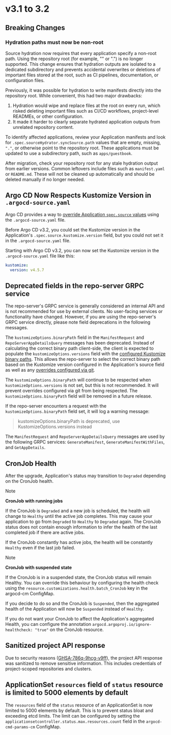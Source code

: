 # v3.1 to 3.2

## Breaking Changes

### Hydration paths must now be non-root

Source hydration now requires that every application specify a non-root path.
Using the repository root (for example, "" or ".") is no longer supported. This change ensures
that hydration outputs are isolated to a dedicated subdirectory and prevents accidental overwrites
or deletions of important files stored at the root, such as CI pipelines, documentation, or configuration files.

Previously, it was possible for hydration to write manifests directly into the repository root. While convenient, this had two major drawbacks:

1. Hydration would wipe and replace files at the root on every run, which risked deleting important files such as CI/CD workflows, project-level READMEs, or other configuration.
2. It made it harder to clearly separate hydrated application outputs from unrelated repository content.

To identify affected applications, review your Application manifests and look for `.spec.sourceHydrator.syncSource.path` values that are empty, missing,
`"."`, or otherwise point to the repository root. These applications must be updated to use a subdirectory path, such as `apps/guestbook`.

After migration, check your repository root for any stale hydration output from earlier versions.
Common leftovers include files such as `manifest.yaml` or `README.md`. These will not be cleaned up
automatically and should be deleted manually if no longer needed.

## Argo CD Now Respects Kustomize Version in `.argocd-source.yaml`

Argo CD provides a way to [override Application `spec.source` values](../../user-guide/parameters.md#store-overrides-in-git)
using the `.argocd-source.yaml` file.

Before Argo CD v3.2, you could set the Kustomize version in the Application's `.spec.source.kustomize.version` field,
but you could not set it in the `.argocd-source.yaml` file.

Starting with Argo CD v3.2, you can now set the Kustomize version in the `.argocd-source.yaml` file like this:

```yaml
kustomize:
  version: v4.5.7
```

## Deprecated fields in the repo-server GRPC service

The repo-server's GRPC service is generally considered an internal API and is not recommended for use by external
clients. No user-facing services or functionality have changed. However, if you are using the repo-server's GRPC service
directly, please note field deprecations in the following messages.

The `kustomizeOptions.binaryPath` field in the `ManifestRequest` and `RepoServerAppDetailsQuery` messages has been
deprecated. Instead of calculating the correct binary path client-side, the client is expected to populate the
`kustomizeOptions.versions` field with the [configured Kustomize binary paths](../../user-guide/kustomize.md#custom-kustomize-versions).
This allows the repo-server to select the correct binary path based on the Kustomize version configured in the
Application's source field as well as any [overrides configured via git](../../user-guide/parameters.md#store-overrides-in-git).

The `kustomizeOptions.binaryPath` will continue to be respected when `kustomizeOptions.versions` is not set, but this is
not recommended. It will prevent overrides configured via git from being respected. The `kustomizeOptions.binaryPath`
field will be removed in a future release.

If the repo-server encounters a request with the `kustomizeOptions.binaryPath` field set, it will log a warning message:

> kustomizeOptions.binaryPath is deprecated, use KustomizeOptions.versions instead

The `ManifestRequest` and `RepoServerAppDetailsQuery` messages are used by the following GRPC services:
`GenerateManifest`, `GenerateManifestWithFiles`, and `GetAppDetails`.

## CronJob Health

After the upgrade, Application's status may transition to `Degraded` depending on the CronJob health.

> [!NOTE]
> **CronJob with running jobs**
>
> If the CronJob is `Degraded` and a new job is scheduled, the health will change to `Healthy` until the active job completes.
> This may cause your application to go from `Degraded` to `Healthy` to `Degraded` again. The CronJob status does not contain enough
> information to infer the health of the last completed job if there are active jobs.
>
> If the CronJob constantly has active jobs, the health will be constantly `Healthy` even if the last job failed.

> [!NOTE]
> **CronJob with suspended state**
>
> If the CronJob is in a suspended state, the CronJob status will remain Healthy. You can override this behaviour by configuring the
> health check using the `resource.customizations.health.batch_CronJob` key in the argocd-cm ConfigMap.
> 
> If you decide to do so and the CronJob is `Suspended`, then the aggregated health of the Application will now be `Suspended` instead of `Healthy`.

If you do not want your CronJob to affect the Application's aggregated Health, you can configure the annotation
`argocd.argoproj.io/ignore-healthcheck: "true"` on the CronJob resource.

## Sanitized project API response

Due to security reasons ([GHSA-786q-9hcg-v9ff](https://github.com/argoproj/argo-cd/security/advisories/GHSA-786q-9hcg-v9ff)),
the project API response was sanitized to remove sensitive information. This includes
credentials of project-scoped repositories and clusters.

## ApplicationSet `resources` field of `status` resource is limited to 5000 elements by default

The `resources` field of the `status` resource of an ApplicationSet is now limited to 5000 elements by default. This is
to prevent status bloat and exceeding etcd limits. The limit can be configured by setting the `applicationsetcontroller.status.max.resources.count`
field in the `argocd-cmd-params-cm` ConfigMap.
